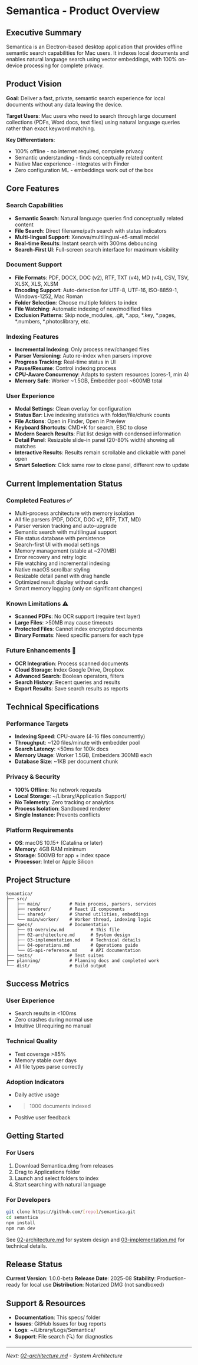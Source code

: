 # Semantica - Product Overview

## Executive Summary

Semantica is an Electron-based desktop application that provides offline semantic search capabilities for Mac users. It indexes local documents and enables natural language search using vector embeddings, with 100% on-device processing for complete privacy.

## Product Vision

**Goal**: Deliver a fast, private, semantic search experience for local documents without any data leaving the device.

**Target Users**: Mac users who need to search through large document collections (PDFs, Word docs, text files) using natural language queries rather than exact keyword matching.

**Key Differentiators**:
- 100% offline - no internet required, complete privacy
- Semantic understanding - finds conceptually related content
- Native Mac experience - integrates with Finder
- Zero configuration ML - embeddings work out of the box

## Core Features

### Search Capabilities
- **Semantic Search**: Natural language queries find conceptually related content
- **File Search**: Direct filename/path search with status indicators
- **Multi-lingual Support**: Xenova/multilingual-e5-small model
- **Real-time Results**: Instant search with 300ms debouncing
- **Search-First UI**: Full-screen search interface for maximum visibility

### Document Support
- **File Formats**: PDF, DOCX, DOC (v2), RTF, TXT (v4), MD (v4), CSV, TSV, XLSX, XLS, XLSM
- **Encoding Support**: Auto-detection for UTF-8, UTF-16, ISO-8859-1, Windows-1252, Mac Roman
- **Folder Selection**: Choose multiple folders to index
- **File Watching**: Automatic indexing of new/modified files
- **Exclusion Patterns**: Skip node_modules, .git, *.app, *.key, *.pages, *.numbers, *.photoslibrary, etc.

### Indexing Features
- **Incremental Indexing**: Only process new/changed files
- **Parser Versioning**: Auto re-index when parsers improve
- **Progress Tracking**: Real-time status in UI
- **Pause/Resume**: Control indexing process
- **CPU-Aware Concurrency**: Adapts to system resources (cores-1, min 4)
- **Memory Safe**: Worker ~1.5GB, Embedder pool ~600MB total

### User Experience
- **Modal Settings**: Clean overlay for configuration
- **Status Bar**: Live indexing statistics with folder/file/chunk counts
- **File Actions**: Open in Finder, Open in Preview
- **Keyboard Shortcuts**: CMD+K for search, ESC to close
- **Modern Search Results**: Flat list design with condensed information
- **Detail Panel**: Resizable slide-in panel (20-80% width) showing all matches
- **Interactive Results**: Results remain scrollable and clickable with panel open
- **Smart Selection**: Click same row to close panel, different row to update

## Current Implementation Status

### Completed Features ✅
- Multi-process architecture with memory isolation
- All file parsers (PDF, DOCX, DOC v2, RTF, TXT, MD)
- Parser version tracking and auto-upgrade
- Semantic search with multilingual support
- File status database with persistence
- Search-first UI with modal settings
- Memory management (stable at ~270MB)
- Error recovery and retry logic
- File watching and incremental indexing
- Native macOS scrollbar styling
- Resizable detail panel with drag handle
- Optimized result display without cards
- Smart memory logging (only on significant changes)

### Known Limitations ⚠️
- **Scanned PDFs**: No OCR support (require text layer)
- **Large Files**: >50MB may cause timeouts
- **Protected Files**: Cannot index encrypted documents
- **Binary Formats**: Need specific parsers for each type

### Future Enhancements 🚀
- **OCR Integration**: Process scanned documents
- **Cloud Storage**: Index Google Drive, Dropbox
- **Advanced Search**: Boolean operators, filters
- **Search History**: Recent queries and results
- **Export Results**: Save search results as reports

## Technical Specifications

### Performance Targets
- **Indexing Speed**: CPU-aware (4-16 files concurrently)
- **Throughput**: ~120 files/minute with embedder pool
- **Search Latency**: <50ms for 100k docs
- **Memory Usage**: Worker 1.5GB, Embedders 300MB each
- **Database Size**: ~1KB per document chunk

### Privacy & Security
- **100% Offline**: No network requests
- **Local Storage**: ~/Library/Application Support/
- **No Telemetry**: Zero tracking or analytics
- **Process Isolation**: Sandboxed renderer
- **Single Instance**: Prevents conflicts

### Platform Requirements
- **OS**: macOS 10.15+ (Catalina or later)
- **Memory**: 4GB RAM minimum
- **Storage**: 500MB for app + index space
- **Processor**: Intel or Apple Silicon

## Project Structure

```
Semantica/
├── src/
│   ├── main/           # Main process, parsers, services
│   ├── renderer/       # React UI components
│   ├── shared/         # Shared utilities, embeddings
│   └── main/worker/    # Worker thread, indexing logic
├── specs/              # Documentation
│   ├── 01-overview.md          # This file
│   ├── 02-architecture.md      # System design
│   ├── 03-implementation.md    # Technical details
│   ├── 04-operations.md        # Operations guide
│   └── 05-api-reference.md     # API documentation
├── tests/              # Test suites
├── planning/           # Planning docs and completed work
└── dist/               # Build output
```

## Success Metrics

### User Experience
- Search results in <100ms
- Zero crashes during normal use
- Intuitive UI requiring no manual

### Technical Quality
- Test coverage >85%
- Memory stable over days
- All file types parse correctly

### Adoption Indicators
- Daily active usage
- >1000 documents indexed
- Positive user feedback

## Getting Started

### For Users
1. Download Semantica.dmg from releases
2. Drag to Applications folder
3. Launch and select folders to index
4. Start searching with natural language

### For Developers
```bash
git clone https://github.com/[repo]/semantica.git
cd semantica
npm install
npm run dev
```

See [02-architecture.md](./02-architecture.md) for system design and [03-implementation.md](./03-implementation.md) for technical details.

## Release Status

**Current Version**: 1.0.0-beta
**Release Date**: 2025-08
**Stability**: Production-ready for local use
**Distribution**: Notarized DMG (not sandboxed)

## Support & Resources

- **Documentation**: This specs/ folder
- **Issues**: GitHub Issues for bug reports
- **Logs**: ~/Library/Logs/Semantica/
- **Support**: File search (🔍) for diagnostics

---

*Next: [02-architecture.md](./02-architecture.md) - System Architecture*